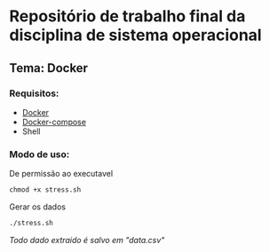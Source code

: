 # Repositório de trabalho final da disciplina de sistema operacional
## Tema: Docker

### Requisitos: 
- [Docker](https://docs.docker.com/engine/install/)
- [Docker-compose](https://docs.docker.com/compose/install/)
- Shell

### Modo de uso:
De permissão ao executavel
```bat
chmod +x stress.sh  
```
Gerar os dados
```bat
./stress.sh
```
*Todo dado extraido é salvo em "data.csv"*
